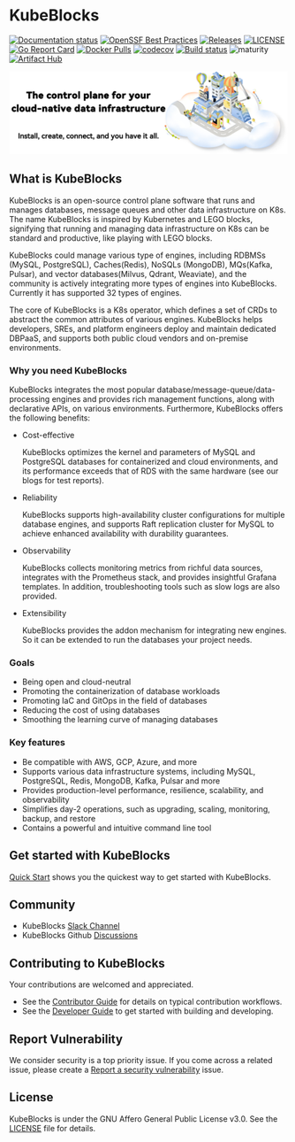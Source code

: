 # KubeBlocks

[![Documentation status](https://github.com/apecloud/kubeblocks.io/workflows/Documentation/badge.svg)](https://kubeblocks.io)
[![OpenSSF Best Practices](https://bestpractices.coreinfrastructure.org/projects/7544/badge)](https://bestpractices.coreinfrastructure.org/projects/7544)
[![Releases](https://img.shields.io/github/v/release/apecloud/kubeblocks)](https://github.com/apecloud/kubeblocks/releases/latest)
[![LICENSE](https://img.shields.io/github/license/apecloud/kubeblocks.svg?style=flat-square)](/LICENSE)
[![Go Report Card](https://goreportcard.com/badge/github.com/apecloud/kubeblocks)](https://goreportcard.com/report/github.com/apecloud/kubeblocks)
[![Docker Pulls](https://img.shields.io/docker/pulls/apecloud/kubeblocks)](https://hub.docker.com/r/apecloud/kubeblocks)
[![codecov](https://codecov.io/gh/apecloud/kubeblocks/branch/main/graph/badge.svg?token=GEH4I1C80Y)](https://codecov.io/gh/apecloud/kubeblocks)
[![Build status](https://github.com/apecloud/kubeblocks/workflows/CICD-PUSH/badge.svg)](https://github.com/apecloud/kubeblocks/actions/workflows/cicd-push.yml)
![maturity](https://img.shields.io/static/v1?label=maturity&message=alpha&color=red)
[![Artifact Hub](https://img.shields.io/endpoint?url=https://artifacthub.io/badge/repository/kubeblocks)](https://artifacthub.io/packages/search?repo=kubeblocks)

![image](./docs/img/banner-readme.jpeg)

## What is KubeBlocks

KubeBlocks is an open-source control plane software that runs and manages databases, message queues and other data infrastructure on K8s. The name KubeBlocks is inspired by Kubernetes and LEGO blocks, signifying that running and managing data infrastructure on K8s can be standard and productive, like playing with LEGO blocks. 

KubeBlocks could manage various type of engines, including RDBMSs (MySQL, PostgreSQL), Caches(Redis), NoSQLs (MongoDB), MQs(Kafka, Pulsar), and vector databases(Milvus, Qdrant, Weaviate), and the community is actively integrating more types of engines into KubeBlocks. Currently it has supported 32 types of engines.

The core of KubeBlocks is a K8s operator, which defines a set of CRDs to abstract the common attributes of various engines. KubeBlocks helps developers, SREs, and platform engineers deploy and maintain dedicated DBPaaS, and supports both public cloud vendors and on-premise environments.

### Why you need KubeBlocks

KubeBlocks integrates the most popular database/message-queue/data-processing engines and provides rich management functions, along with declarative APIs, on various environments. Furthermore, KubeBlocks offers the following benefits:

* Cost-effective
  
  KubeBlocks optimizes the kernel and parameters of MySQL and PostgreSQL databases for containerized and cloud environments, and its performance exceeds that of RDS with the same hardware (see our blogs for test reports).

* Reliability
  
  KubeBlocks supports high-availability cluster configurations for multiple database engines, and supports Raft replication cluster for MySQL to achieve enhanced availability with durability guarantees.

* Observability
  
  KubeBlocks collects monitoring metrics from richful data sources, integrates with the Prometheus stack, and provides insightful Grafana templates. In addition, troubleshooting tools such as slow logs are also provided.

* Extensibility
  
  KubeBlocks provides the addon mechanism for integrating new engines. So it can be extended to run the databases your project needs.

### Goals

- Being open and cloud-neutral
- Promoting the containerization of database workloads
- Promoting IaC and GitOps in the field of databases
- Reducing the cost of using databases
- Smoothing the learning curve of managing databases

### Key features

- Be compatible with AWS, GCP, Azure, and more
- Supports various data infrastructure systems, including MySQL, PostgreSQL, Redis, MongoDB, Kafka, Pulsar and more
- Provides production-level performance, resilience, scalability, and observability
- Simplifies day-2 operations, such as upgrading, scaling, monitoring, backup, and restore
- Contains a powerful and intuitive command line tool
  
## Get started with KubeBlocks

[Quick Start](https://kubeblocks.io/docs/preview/user_docs/try-out-on-playground/try-kubeblocks-on-your-laptop) shows you the quickest way to get started with KubeBlocks.

## Community

- KubeBlocks [Slack Channel](https://join.slack.com/t/kubeblocks/shared_invite/zt-2884w01z6-DMMzLR70E~2G4uvbMr_RJw)
- KubeBlocks Github [Discussions](https://github.com/apecloud/kubeblocks/discussions)

## Contributing to KubeBlocks

Your contributions are welcomed and appreciated.

- See the [Contributor Guide](docs/CONTRIBUTING.md) for details on typical contribution workflows.
- See the [Developer Guide](docs/DEVELOPING.md) to get started with building and developing.

## Report Vulnerability

We consider security is a top priority issue. If you come across a related issue, please create a [Report a security vulnerability](https://github.com/apecloud/kubeblocks/security/advisories/new) issue.

## License

KubeBlocks is under the GNU Affero General Public License v3.0.
See the [LICENSE](./LICENSE) file for details.
